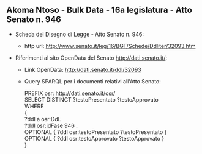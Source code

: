 ## Akoma Ntoso - Bulk Data - 16a legislatura - Atto Senato n. 946 ##

* Scheda del Disegno di Legge - Atto Senato n. 946:
	* http url: http://www.senato.it/leg/16/BGT/Schede/Ddliter/32093.htm

* Riferimenti al sito OpenData del Senato http://dati.senato.it/:
	* Link OpenData: http://dati.senato.it/ddl/32093
	* Query SPARQL per i documenti relativi all'Atto Senato:

        PREFIX osr: <http://dati.senato.it/osr/>  
		SELECT DISTINCT ?testoPresentato ?testoApprovato  
		WHERE  
		{  
		    ?ddl a osr:Ddl.  
		    ?ddl osr:idFase 946 .  
		    OPTIONAL { ?ddl osr:testoPresentato ?testoPresentato }  
		    OPTIONAL { ?ddl osr:testoApprovato ?testoApprovato }  
		}
		